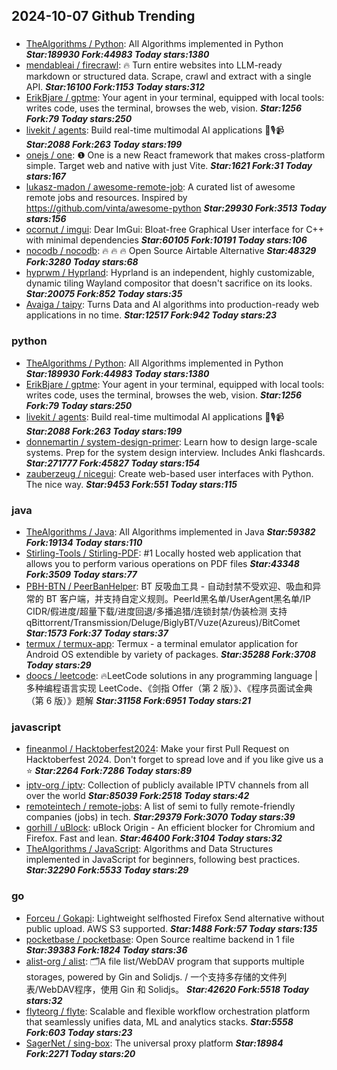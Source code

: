 ## 2024-10-07 Github Trending

### 
* [TheAlgorithms / Python](https://github.com/TheAlgorithms/Python): All Algorithms implemented in Python ***Star:189930 Fork:44983 Today stars:1380***
* [mendableai / firecrawl](https://github.com/mendableai/firecrawl): 🔥 Turn entire websites into LLM-ready markdown or structured data. Scrape, crawl and extract with a single API. ***Star:16100 Fork:1153 Today stars:312***
* [ErikBjare / gptme](https://github.com/ErikBjare/gptme): Your agent in your terminal, equipped with local tools: writes code, uses the terminal, browses the web, vision. ***Star:1256 Fork:79 Today stars:250***
* [livekit / agents](https://github.com/livekit/agents): Build real-time multimodal AI applications 🤖🎙️📹 ***Star:2088 Fork:263 Today stars:199***
* [onejs / one](https://github.com/onejs/one): ❶ One is a new React framework that makes cross-platform simple. Target web and native with just Vite. ***Star:1621 Fork:31 Today stars:167***
* [lukasz-madon / awesome-remote-job](https://github.com/lukasz-madon/awesome-remote-job): A curated list of awesome remote jobs and resources. Inspired by https://github.com/vinta/awesome-python ***Star:29930 Fork:3513 Today stars:156***
* [ocornut / imgui](https://github.com/ocornut/imgui): Dear ImGui: Bloat-free Graphical User interface for C++ with minimal dependencies ***Star:60105 Fork:10191 Today stars:106***
* [nocodb / nocodb](https://github.com/nocodb/nocodb): 🔥 🔥 🔥 Open Source Airtable Alternative ***Star:48329 Fork:3280 Today stars:68***
* [hyprwm / Hyprland](https://github.com/hyprwm/Hyprland): Hyprland is an independent, highly customizable, dynamic tiling Wayland compositor that doesn't sacrifice on its looks. ***Star:20075 Fork:852 Today stars:35***
* [Avaiga / taipy](https://github.com/Avaiga/taipy): Turns Data and AI algorithms into production-ready web applications in no time. ***Star:12517 Fork:942 Today stars:23***

### python
* [TheAlgorithms / Python](https://github.com/TheAlgorithms/Python): All Algorithms implemented in Python ***Star:189930 Fork:44983 Today stars:1380***
* [ErikBjare / gptme](https://github.com/ErikBjare/gptme): Your agent in your terminal, equipped with local tools: writes code, uses the terminal, browses the web, vision. ***Star:1256 Fork:79 Today stars:250***
* [livekit / agents](https://github.com/livekit/agents): Build real-time multimodal AI applications 🤖🎙️📹 ***Star:2088 Fork:263 Today stars:199***
* [donnemartin / system-design-primer](https://github.com/donnemartin/system-design-primer): Learn how to design large-scale systems. Prep for the system design interview. Includes Anki flashcards. ***Star:271777 Fork:45827 Today stars:154***
* [zauberzeug / nicegui](https://github.com/zauberzeug/nicegui): Create web-based user interfaces with Python. The nice way. ***Star:9453 Fork:551 Today stars:115***

### java
* [TheAlgorithms / Java](https://github.com/TheAlgorithms/Java): All Algorithms implemented in Java ***Star:59382 Fork:19134 Today stars:110***
* [Stirling-Tools / Stirling-PDF](https://github.com/Stirling-Tools/Stirling-PDF): #1 Locally hosted web application that allows you to perform various operations on PDF files ***Star:43348 Fork:3509 Today stars:77***
* [PBH-BTN / PeerBanHelper](https://github.com/PBH-BTN/PeerBanHelper): BT 反吸血工具 - 自动封禁不受欢迎、吸血和异常的 BT 客户端，并支持自定义规则。PeerId黑名单/UserAgent黑名单/IP CIDR/假进度/超量下载/进度回退/多播追猎/连锁封禁/伪装检测 支持 qBittorrent/Transmission/Deluge/BiglyBT/Vuze(Azureus)/BitComet ***Star:1573 Fork:37 Today stars:37***
* [termux / termux-app](https://github.com/termux/termux-app): Termux - a terminal emulator application for Android OS extendible by variety of packages. ***Star:35288 Fork:3708 Today stars:29***
* [doocs / leetcode](https://github.com/doocs/leetcode): 🔥LeetCode solutions in any programming language | 多种编程语言实现 LeetCode、《剑指 Offer（第 2 版）》、《程序员面试金典（第 6 版）》题解 ***Star:31158 Fork:6951 Today stars:21***

### javascript
* [fineanmol / Hacktoberfest2024](https://github.com/fineanmol/Hacktoberfest2024): Make your first Pull Request on Hacktoberfest 2024. Don't forget to spread love and if you like give us a ⭐️ ***Star:2264 Fork:7286 Today stars:89***
* [iptv-org / iptv](https://github.com/iptv-org/iptv): Collection of publicly available IPTV channels from all over the world ***Star:85039 Fork:2518 Today stars:42***
* [remoteintech / remote-jobs](https://github.com/remoteintech/remote-jobs): A list of semi to fully remote-friendly companies (jobs) in tech. ***Star:29379 Fork:3070 Today stars:39***
* [gorhill / uBlock](https://github.com/gorhill/uBlock): uBlock Origin - An efficient blocker for Chromium and Firefox. Fast and lean. ***Star:46400 Fork:3104 Today stars:32***
* [TheAlgorithms / JavaScript](https://github.com/TheAlgorithms/JavaScript): Algorithms and Data Structures implemented in JavaScript for beginners, following best practices. ***Star:32290 Fork:5533 Today stars:29***

### go
* [Forceu / Gokapi](https://github.com/Forceu/Gokapi): Lightweight selfhosted Firefox Send alternative without public upload. AWS S3 supported. ***Star:1488 Fork:57 Today stars:135***
* [pocketbase / pocketbase](https://github.com/pocketbase/pocketbase): Open Source realtime backend in 1 file ***Star:39383 Fork:1824 Today stars:36***
* [alist-org / alist](https://github.com/alist-org/alist): 🗂️A file list/WebDAV program that supports multiple storages, powered by Gin and Solidjs. / 一个支持多存储的文件列表/WebDAV程序，使用 Gin 和 Solidjs。 ***Star:42620 Fork:5518 Today stars:32***
* [flyteorg / flyte](https://github.com/flyteorg/flyte): Scalable and flexible workflow orchestration platform that seamlessly unifies data, ML and analytics stacks. ***Star:5558 Fork:603 Today stars:23***
* [SagerNet / sing-box](https://github.com/SagerNet/sing-box): The universal proxy platform ***Star:18984 Fork:2271 Today stars:20***
